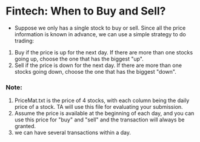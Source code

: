 # Fintech: When to Buy and Sell?
* Suppose we only has a single stock to buy or sell. Since all the price information is known in advance, we can use a simple strategy to do trading:
1. Buy if the price is up for the next day. If there are more than one stocks going up, choose the one that has the biggest "up".
2. Sell if the price is down for the next day. If there are more than one stocks going down, choose the one that has the biggest "down".

### Note:
1. PriceMat.txt is the price of 4 stocks, with each column being the daily price of a stock. TA will use this file for evaluating your submission.
2. Assume the price is available at the beginning of each day, and you can use this price for "buy" and "sell" and the transaction will always be granted.
3. we can have several transactions within a day.
